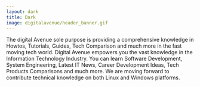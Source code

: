 ```yaml
---
layout: dark
title: Dark
image: digitalavenue/header_banner.gif
---
```

The digital Avenue sole purpose is providing a comprehensive knowledge in Howtos, Tutorials, Guides, Tech Comparison and much more in the fast moving tech world. Digital Avenue empowers you the vast knowledge in the Information Technology Industry. You can learn Software Development, System Engineering, Latest IT News, Career Development Ideas, Tech Products Comparisons and much more. We are moving forward to contribute technical knowledge on both Linux and Windows platforms.
